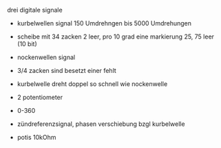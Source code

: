 drei digitale signale

- kurbelwellen signal 150 Umdrehngen bis 5000 Umdrehungen
- scheibe mit 34 zacken 2 leer, pro 10 grad eine markierung 25, 75 leer (10 bit)


 - nockenwellen signal
 - 3/4 zacken sind besetzt einer fehlt
 - kurbelwelle dreht doppel so schnell wie nockenwelle
 - 2 potentiometer
 - 0-360
 
 - zündreferenzsignal, phasen verschiebung bzgl kurbelwelle
 - potis 10kOhm
